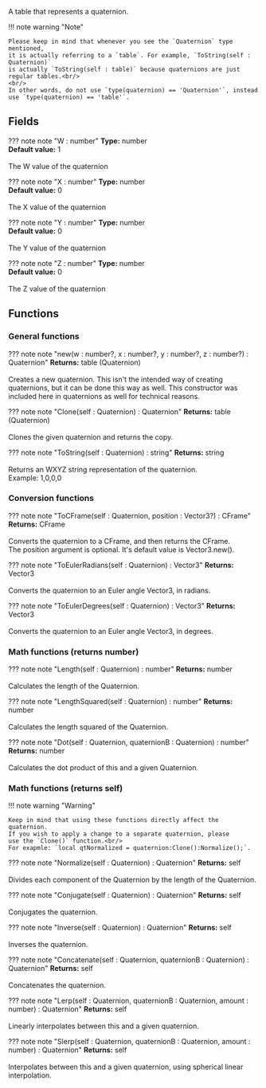 A table that represents a quaternion.

!!! note warning "Note"

	Please keep in mind that whenever you see the `Quaternion` type mentioned,
	it is actually referring to a `table`. For example, `ToString(self : Quaternion)`
	is actually `ToString(self : table)` because quaternions are just regular tables.<br/>
	<br/>
	In other words, do not use `type(quaternion) == 'Quaternion'`, instead use `type(quaternion) == 'table'`.

## Fields

??? note note "W : number"
	**Type:** number<br/>
	**Default value:** 1<br/>
	<br/>
	The W value of the quaternion

??? note note "X : number"
	**Type:** number<br/>
	**Default value:** 0<br/>
	<br/>
	The X value of the quaternion

??? note note "Y : number"
	**Type:** number<br/>
	**Default value:** 0<br/>
	<br/>
	The Y value of the quaternion

??? note note "Z : number"
	**Type:** number<br/>
	**Default value:** 0<br/>
	<br/>
	The Z value of the quaternion

## Functions

### General functions

??? note note "new(w : number?, x : number?, y : number?, z : number?) : Quaternion"
	**Returns:** table (Quaternion)<br/>
	<br/>
	Creates a new quaternion. This isn't the intended way of creating quaternions,
	but it can be done this way as well. This constructor was included here in
	quaternions as well for technical reasons.

??? note note "Clone(self : Quaternion) : Quaternion"
	**Returns:** table (Quaternion)<br/>
	<br/>
	Clones the given quaternion and returns the copy.

??? note note "ToString(self : Quaternion) : string"
	**Returns:** string<br/>
	<br/>
	Returns an WXYZ string representation of the quaternion.<br/>
	Example: 1,0,0,0

### Conversion functions

??? note note "ToCFrame(self : Quaternion, position : Vector3?) : CFrame"
	**Returns:** CFrame<br/>
	<br/>
	Converts the quaternion to a CFrame, and then returns the CFrame.<br/>
	The position argument is optional. It's default value is Vector3.new().

??? note note "ToEulerRadians(self : Quaternion) : Vector3"
	**Returns:** Vector3<br/>
	<br/>
	Converts the quaternion to an Euler angle Vector3, in radians.

??? note note "ToEulerDegrees(self : Quaternion) : Vector3"
	**Returns:** Vector3<br/>
	<br/>
	Converts the quaternion to an Euler angle Vector3, in degrees.

### Math functions (returns number)

??? note note "Length(self : Quaternion) : number"
	**Returns:** number<br/>
	<br/>
	Calculates the length of the Quaternion.

??? note note "LengthSquared(self : Quaternion) : number"
	**Returns:** number<br/>
	<br/>
	Calculates the length squared of the Quaternion.

??? note note "Dot(self : Quaternion, quaternionB : Quaternion) : number"
	**Returns:** number<br/>
	<br/>
	Calculates the dot product of this and a given Quaternion.

### Math functions (returns self)

!!! note warning "Warning"

    Keep in mind that using these functions directly affect the quaternion.
	If you wish to apply a change to a separate quaternion, please
	use the `Clone()` function.<br/>
	For exapmle: `local qtNormalized = quaternion:Clone():Normalize();`.

??? note note "Normalize(self : Quaternion) : Quaternion"
	**Returns:** self<br/>
	<br/>
	Divides each component of the Quaternion by the length of the Quaternion.

??? note note "Conjugate(self : Quaternion) : Quaternion"
	**Returns:** self<br/>
	<br/>
	Conjugates the quaternion.

??? note note "Inverse(self : Quaternion) : Quaternion"
	**Returns:** self<br/>
	<br/>
	Inverses the quaternion.

??? note note "Concatenate(self : Quaternion, quaternionB : Quaternion) : Quaternion"
	**Returns:** self<br/>
	<br/>
	Concatenates the quaternion.

??? note note "Lerp(self : Quaternion, quaternionB : Quaternion, amount : number) : Quaternion"
	**Returns:** self<br/>
	<br/>
	Linearly interpolates between this and a given quaternion.

??? note note "Slerp(self : Quaternion, quaternionB : Quaternion, amount : number) : Quaternion"
	**Returns:** self<br/>
	<br/>
	Interpolates between this and a given quaternion, using spherical linear interpolation.